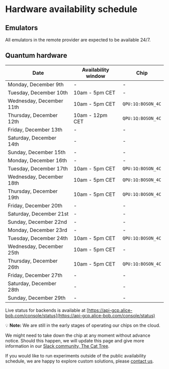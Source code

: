 # Hardware availability schedule

## Emulators

All emulators in the remote provider are expected to be available 24/7.

## Quantum hardware

| Date | Availability window | Chip |
| --- | --- | --- |
| Monday, December 9th | - | - |
| Tuesday, December 10th | 10am - 5pm CET | - |
| Wednesday, December 11th | 10am - 5pm CET | `QPU:1Q:BOSON_4C` |
| Thursday, December 12th | 10am - 12pm CET | `QPU:1Q:BOSON_4C` |
| Friday, December 13th | - | - |
| Saturday, December 14th | - | - |
| Sunday, December 15th | - | - |
| Monday, December 16th | - | - |
| Tuesday, December 17th | 10am - 5pm CET | `QPU:1Q:BOSON_4C` |
| Wednesday, December 18th | 10am - 5pm CET | `QPU:1Q:BOSON_4C` |
| Thursday, December 19th | 10am - 5pm CET | `QPU:1Q:BOSON_4C` |
| Friday, December 20th | - | - |
| Saturday, December 21st | - | - |
| Sunday, December 22nd | - | - |
| Monday, December 23rd | - | - |
| Tuesday, December 24th | 10am - 5pm CET | `QPU:1Q:BOSON_4C` |
| Wednesday, December 25th | 10am - 5pm CET | - |
| Thursday, December 26th | 10am - 5pm CET | `QPU:1Q:BOSON_4C` |
| Friday, December 27th | - | - |
| Saturday, December 28th | - | - |
| Sunday, December 29th | - | - |

Live status for backends is available at [https://api-gcp.alice-bob.com/console/status](https://api-gcp.alice-bob.com/console/status)

💡 **Note:** We are still in the early stages of operating our chips on the cloud.

We might need to take down the chip at any moment without advance notice. Should this happen, we will update this page and give more information in our [Slack community, The Cat Tree](https://join.slack.com/t/the-cat-tree/shared_invite/zt-2cg0a3rno-PP~AaUztS3dtiRyzsawlnQ).

If you would like to run experiments outside of the public availability schedule, we are happy to explore custom solutions, please [contact us](../contact_us.md).
